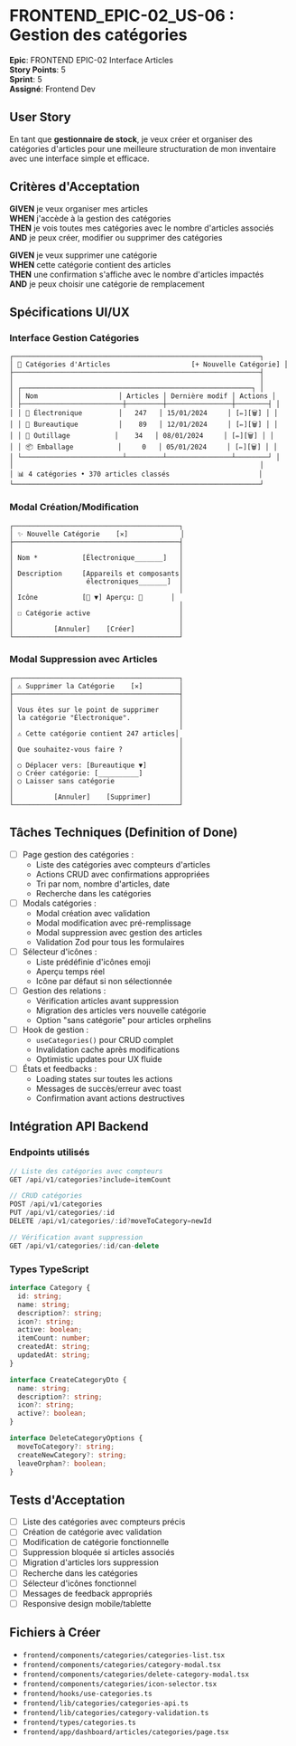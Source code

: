 # FRONTEND_EPIC-02_US-06 : Gestion des catégories

**Epic**: FRONTEND EPIC-02 Interface Articles  
**Story Points**: 5  
**Sprint**: 5  
**Assigné**: Frontend Dev  

## User Story

En tant que **gestionnaire de stock**, je veux créer et organiser des catégories d'articles pour une meilleure structuration de mon inventaire avec une interface simple et efficace.

## Critères d'Acceptation

**GIVEN** je veux organiser mes articles  
**WHEN** j'accède à la gestion des catégories  
**THEN** je vois toutes mes catégories avec le nombre d'articles associés  
**AND** je peux créer, modifier ou supprimer des catégories  

**GIVEN** je veux supprimer une catégorie  
**WHEN** cette catégorie contient des articles  
**THEN** une confirmation s'affiche avec le nombre d'articles impactés  
**AND** je peux choisir une catégorie de remplacement  

## Spécifications UI/UX

### Interface Gestion Catégories
```
┌─────────────────────────────────────────────────────────────┐
│ 📂 Catégories d'Articles                    [+ Nouvelle Catégorie] │
├─────────────────────────────────────────────────────────────┤
│                                                             │
│ ┌─────────────────────────────────────────────────────────┐ │
│ │ Nom                    │ Articles │ Dernière modif │ Actions │
│ ├─────────────────────────┼─────────┼────────────────┼────────┤ │
│ │ 📱 Électronique         │   247   │ 15/01/2024     │ [✏️][🗑️] │ │
│ │ 💼 Bureautique          │    89   │ 12/01/2024     │ [✏️][🗑️] │ │
│ │ 🔧 Outillage           │    34   │ 08/01/2024     │ [✏️][🗑️] │ │
│ │ 📦 Emballage           │     0   │ 05/01/2024     │ [✏️][🗑️] │ │
│ └─────────────────────────┴─────────┴────────────────┴────────┘ │
│                                                             │
│ 📊 4 catégories • 370 articles classés                      │
└─────────────────────────────────────────────────────────────┘
```

### Modal Création/Modification
```
┌─────────────────────────────────────────┐
│ ✨ Nouvelle Catégorie    [✕]             │
├─────────────────────────────────────────┤
│                                         │
│ Nom *           [Électronique_______]   │
│                                         │
│ Description     [Appareils et composants│
│                  électroniques_______]  │
│                                         │
│ Icône           [📱 ▼] Aperçu: 📱       │
│                                         │
│ ☐ Catégorie active                      │
│                                         │
│          [Annuler]    [Créer]           │
└─────────────────────────────────────────┘
```

### Modal Suppression avec Articles
```
┌─────────────────────────────────────────┐
│ ⚠️ Supprimer la Catégorie    [✕]         │
├─────────────────────────────────────────┤
│                                         │
│ Vous êtes sur le point de supprimer     │
│ la catégorie "Électronique".            │
│                                         │
│ ⚠️ Cette catégorie contient 247 articles│
│                                         │
│ Que souhaitez-vous faire ?              │
│                                         │
│ ○ Déplacer vers: [Bureautique ▼]        │
│ ○ Créer catégorie: [__________]         │
│ ○ Laisser sans catégorie                │
│                                         │
│          [Annuler]    [Supprimer]       │
└─────────────────────────────────────────┘
```

## Tâches Techniques (Definition of Done)

- [ ] Page gestion des catégories :
  - Liste des catégories avec compteurs d'articles
  - Actions CRUD avec confirmations appropriées
  - Tri par nom, nombre d'articles, date
  - Recherche dans les catégories
- [ ] Modals catégories :
  - Modal création avec validation
  - Modal modification avec pré-remplissage
  - Modal suppression avec gestion des articles
  - Validation Zod pour tous les formulaires
- [ ] Sélecteur d'icônes :
  - Liste prédéfinie d'icônes emoji
  - Aperçu temps réel
  - Icône par défaut si non sélectionnée
- [ ] Gestion des relations :
  - Vérification articles avant suppression
  - Migration des articles vers nouvelle catégorie
  - Option "sans catégorie" pour articles orphelins
- [ ] Hook de gestion :
  - `useCategories()` pour CRUD complet
  - Invalidation cache après modifications
  - Optimistic updates pour UX fluide
- [ ] États et feedbacks :
  - Loading states sur toutes les actions
  - Messages de succès/erreur avec toast
  - Confirmation avant actions destructives

## Intégration API Backend

### Endpoints utilisés
```typescript
// Liste des catégories avec compteurs
GET /api/v1/categories?include=itemCount

// CRUD catégories
POST /api/v1/categories
PUT /api/v1/categories/:id
DELETE /api/v1/categories/:id?moveToCategory=newId

// Vérification avant suppression
GET /api/v1/categories/:id/can-delete
```

### Types TypeScript
```typescript
interface Category {
  id: string;
  name: string;
  description?: string;
  icon?: string;
  active: boolean;
  itemCount: number;
  createdAt: string;
  updatedAt: string;
}

interface CreateCategoryDto {
  name: string;
  description?: string;
  icon?: string;
  active?: boolean;
}

interface DeleteCategoryOptions {
  moveToCategory?: string;
  createNewCategory?: string;
  leaveOrphan?: boolean;
}
```

## Tests d'Acceptation

- [ ] Liste des catégories avec compteurs précis
- [ ] Création de catégorie avec validation
- [ ] Modification de catégorie fonctionnelle
- [ ] Suppression bloquée si articles associés
- [ ] Migration d'articles lors suppression
- [ ] Recherche dans les catégories
- [ ] Sélecteur d'icônes fonctionnel
- [ ] Messages de feedback appropriés
- [ ] Responsive design mobile/tablette

## Fichiers à Créer

- `frontend/components/categories/categories-list.tsx`
- `frontend/components/categories/category-modal.tsx`
- `frontend/components/categories/delete-category-modal.tsx`
- `frontend/components/categories/icon-selector.tsx`
- `frontend/hooks/use-categories.ts`
- `frontend/lib/categories/categories-api.ts`
- `frontend/lib/categories/category-validation.ts`
- `frontend/types/categories.ts`
- `frontend/app/dashboard/articles/categories/page.tsx`